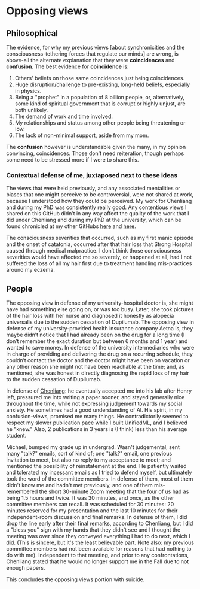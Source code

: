# Opposing views

## Philosophical

The evidence, for why my previous views [about synchronicities and the consciousness-tethering forces that regulate our minds] are wrong, is above-all the alternate explanation that they were **coincidences** and **confusion**. The best evidence for **coincidence** is:

1. Others' beliefs on those same coincidences just being coincidences.
2. Huge disruption/challenge to pre-existing, long-held beliefs, especially in physics.
3. Being a "prophet" in a population of 8 billion people, or, alternatively, some kind of spiritual government that is corrupt or highly unjust, are both unlikely.
4. The demand of work and time involved.
5. My relationships and status among other people being threatening or low.
6. The lack of non-minimal support, aside from my mom.

The **confusion** however is understandable given the many, in my opinion convincing, coincidences. Those don't need reiteration, though perhaps some need to be stressed more if I were to share this.

### Contextual defense of me, juxtaposed next to these ideas

The views that were held previously, and any associated mentalities or biases that one might perceive to be controversial, were not shared at work, because I understood how they could be perceived. My work for Chenliang and during my PhD was consistently really good. Any contentious views I shared on this GitHub didn’t in any way affect the quality of the work that I did under Chenliang and during my PhD at the university, which can be found chronicled at my other GitHubs [here](https://github.com/slerman12) and [here](https://github.com/agi-init).  

The consciousness severities that occurred, such as my first manic episode and the onset of catatonia, occurred after that hair loss that Strong Hospital caused through medical malpractice. I don’t think those consciousness severities would have affected me so severely, or happened at all, had I not suffered the loss of all my hair first due to treatment handling mis-practices around my eczema. 

## People

The opposing view in defense of my university-hospital doctor is, she might have had something else going on, or was too busy. Later, she took pictures of the hair loss with her nurse and diagnosed it honestly as alopecia universalis due to the sudden cessation of Dupilumab. The opposing view in defense of my university-provided health insurance company Aetna is, they maybe didn’t notice that I had already been on the drug for a long time (I don’t remember the exact duration but between 6 months and 1 year) and wanted to save money. In defense of the university intermediaries who were in charge of providing and delivering the drug on a recurring schedule, they couldn’t contact the doctor and the doctor might have been on vacation or any other reason she might not have been reachable at the time; and, as mentioned, she was honest in directly diagnosing the rapid loss of my hair to the sudden cessation of Dupilumab. 

In defense of [Chenliang](https://github.com/animal-tree/Writing-stuff/blob/main/Stuff42-GradsAlliance-draft.md): he eventually accepted me into his lab after Henry left, pressured me into writing a paper sooner, and stayed generally nice throughout the time, while not expressing judgement towards my social anxiety. He sometimes had a good understanding of AI. His spirit, in my confusion-views, promised me many things. He contradictorily seemed to respect my slower publication pace while I built UnifiedML, and I believed he "knew." Also, 2 publications in 3 years is (I think) less than his average student.

Michael, bumped my grade up in undergrad. Wasn't judgemental, sent many "talk?" emails, sort of kind of; one "talk?" email, one previous invitation to meet, but also no reply to my acceptance to meet; and mentioned the possibility of reinstatement at the end. He patiently waited and tolerated my incessant emails as I tried to defend myself, but ultimately took the word of the committee members. In defense of them, most of them didn't know me and hadn't met previously, and one of them mis-remembered the short 30-minute Zoom meeting that the four of us had as being 1.5 hours and twice. It was 30 minutes, and once, as the other committee members can recall. It was scheduled for 30 minutes: 20 minutes reserved for my presentation and the last 10 minutes for their independent-room discussion and final remarks. In defense of them, I did drop the line early after their final remarks, according to Chenliang, but I did a "bless you" sign with my hands that they didn't see and I thought the meeting was over since they conveyed everything I had to do next, which I did. (This is sincere, but it's the least believable part. Note also: my previous committee members had not been available for reasons that had nothing to do with me). Independent to that meeting, and prior to any confrontations, Chenliang stated that he would no longer support me in the Fall due to not enough papers.

This concludes the opposing views portion with suicide.
